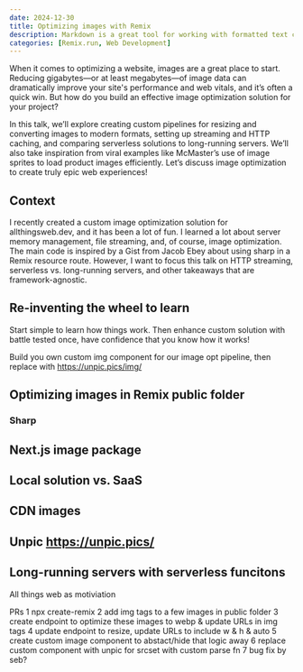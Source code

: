 ```yaml
---
date: 2024-12-30
title: Optimizing images with Remix
description: Markdown is a great tool for working with formatted text content, including code blocks. In this blog post, we set up Shiki for syntax highlighting with Markdoc and Remix.
categories: [Remix.run, Web Development]
---
```


When it comes to optimizing a website, images are a great place to start. Reducing gigabytes—or at least megabytes—of image data can dramatically improve your site's performance and web vitals, and it’s often a quick win. But how do you build an effective image optimization solution for your project?

In this talk, we’ll explore creating custom pipelines for resizing and converting images to modern formats, setting up streaming and HTTP caching, and comparing serverless solutions to long-running servers. We’ll also take inspiration from viral examples like McMaster’s use of image sprites to load product images efficiently. Let’s discuss image optimization to create truly epic web experiences!

## Context

I recently created a custom image optimization solution for allthingsweb.dev, and it has been a lot of fun. I learned a lot about server memory management, file streaming, and, of course, image optimization. The main code is inspired by a Gist from Jacob Ebey about using sharp in a Remix resource route. However, I want to focus this talk on HTTP streaming, serverless vs. long-running servers, and other takeaways that are framework-agnostic.

## Re-inventing the wheel to learn

Start simple to learn how things work. Then enhance custom solution with battle tested once, have confidence that you know how it works!

Build you own custom img component for our image opt pipeline, then replace with https://unpic.pics/img/

## Optimizing images in Remix public folder

### Sharp

## Next.js image package

## Local solution vs. SaaS

## CDN images

## Unpic https://unpic.pics/

## Long-running servers with serverless funcitons

All things web as motiviation

PRs 
1 npx create-remix
2 add img tags to a few images in public folder
3 create endpoint to optimize these images to webp & update URLs in img tags
4 update endpoint to resize, update URLs to include w & h & auto
5 create custom image component to abstact/hide that logic away
6 replace custom component with unpic for srcset with custom parse fn
7 bug fix by seb?



